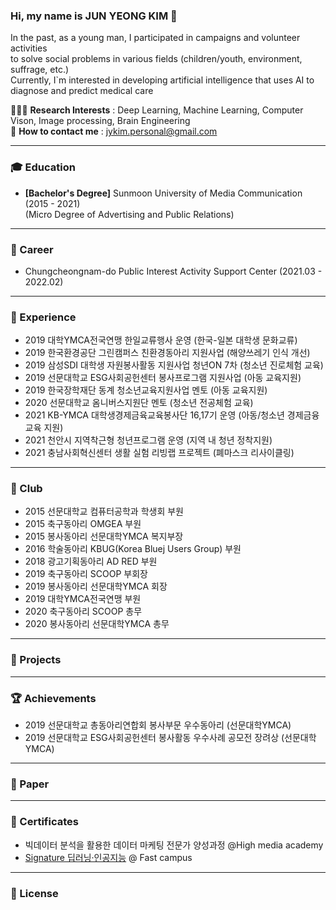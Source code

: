 ### Hi, my name is JUN YEONG KIM 👋
In the past, as a young man, I participated in campaigns and volunteer activities \
to solve social problems in various fields (children/youth, environment, suffrage, etc.) \
Currently, I`m interested in developing artificial intelligence that uses AI to diagnose and predict medical care

🧑🏻‍💻 **Research Interests** : Deep Learning, Machine Learning, Computer Vison, Image processing, Brain Engineering \
📝 **How to contact me** : jykim.personal@gmail.com

--------------------------------------------------------------------------------------------------------------------
### 🎓 Education
- **[Bachelor's Degree]** Sunmoon University of Media Communication (2015 - 2021) \
  (Micro Degree of Advertising and Public Relations)
<!--- **[Bachelor's Degree]** Hallym University of Artificial Intelligence Convergence (2025 - present) \
  (Micro Degree of AI Medical Convergence) -->
--------------------------------------------------------------------------------------------------------------------
### 👔 Career
- Chungcheongnam-do Public Interest Activity Support Center (2021.03 - 2022.02)
<!--- [MMC Lab](https://mmc.hallym.ac.kr/?page_id=3780) Undergraduate Research Student (2025.03 - present) -->
--------------------------------------------------------------------------------------------------------------------
### 📖 Experience
- 2019 대학YMCA전국연맹 한일교류행사 운영 (한국-일본 대학생 문화교류) 
- 2019 한국환경공단 그린캠퍼스 친환경동아리 지원사업 (해양쓰레기 인식 개선)
- 2019 삼성SDI 대학생 자원봉사활동 지원사업 청년ON 7차 (청소년 진로체험 교육)
- 2019 선문대학교 ESG사회공헌센터 봉사프로그램 지원사업 (아동 교육지원)
- 2019 한국장학재단 동계 청소년교육지원사업 멘토 (아동 교육지원)
- 2020 선문대학교 옴니버스지원단 멘토 (청소년 전공체험 교육)
- 2021 KB-YMCA 대학생경제금육교육봉사단 16,17기 운영 (아동/청소년 경제금융교육 지원)
- 2021 천안시 지역착근형 청년프로그램 운영 (지역 내 청년 정착지원)
- 2021 충남사회혁신센터 생활 실험 리빙랩 프로젝트 (폐마스크 리사이클링)
--------------------------------------------------------------------------------------------------------------------
### 🚀 Club
- 2015 선문대학교 컴퓨터공학과 학생회 부원
- 2015 축구동아리 OMGEA 부원
- 2015 봉사동아리 선문대학YMCA 복지부장
- 2016 학술동아리 KBUG(Korea Bluej Users Group) 부원 
- 2018 광고기획동아리 AD RED 부원
- 2019 축구동아리 SCOOP 부회장
- 2019 봉사동아리 선문대학YMCA 회장
- 2019 대학YMCA전국연맹 부원
- 2020 축구동아리 SCOOP 총무
- 2020 봉사동아리 선문대학YMCA 총무
--------------------------------------------------------------------------------------------------------------------
### 🐾 Projects
<!--- ### Work experience 👔
| Job Position                  | Company                    | Field                         | Work Period       |
| ----------------------------- | -------------------------- | ----------------------------- | ----------------- |
| **Head of AI Transformation** | **Social Discovery Group** | **LLM, Conversational AI**    | **2024-05 — now** |
| Research Scientist Lead       | SberDevices                | LLM, GigaChat                 | 2023-04 — 2024-05 |
| NLP Team Lead                 | SberDevices                | Search, Information Retrieval | 2022-10 — 2023-04 |
| NLP Tech Lead                 | Sber AI Lab                | NLP, MLOps, Mentoring         | 2021-05 — 2022-10 |
| Senior NLP Engineer           | Tinkoff AI Lab             | Virtual Assistant "Oleg"      | 2021-02 — 2021-04 |
| Middle NLP Engineer           | MTS AI Lab                 | NER with Pseudo-Labeling      | 2020-05 — 2021-02 |
| Junior Data Scientist         | Sberbank                   | ML with Tabular Data, CV      | 2018-07 — 2020-05 |
-->
--------------------------------------------------------------------------------------------------------------------
### 🏆 Achievements
- 2019 선문대학교 총동아리연합회 봉사부문 우수동아리 (선문대학YMCA)
- 2019 선문대학교 ESG사회공헌센터 봉사활동 우수사례 공모전 장려상 (선문대학YMCA)
--------------------------------------------------------------------------------------------------------------------
### 📃 Paper
--------------------------------------------------------------------------------------------------------------------
### 📜 Certificates
- 빅데이터 분석을 활용한 데이터 마케팅 전문가 양성과정 @High media academy
- [Signature 딥러닝·인공지능](https://fastcampus.co.kr/data_online_signature) @ Fast campus
<!--- [딥러닝을 활용한 의료 영상 처리 & 모델 개발](https://fastcampus.co.kr/data_online_medicalai) @ Fastcampus -->
--------------------------------------------------------------------------------------------------------------------
### 🪪 License
<!--- - TOEIC (2025.)
- ADSP (2025.)
- SQLD (2025.)
- 정보처리기사 (2025.)
- 빅데이터처리기사 (2025.)
-->
